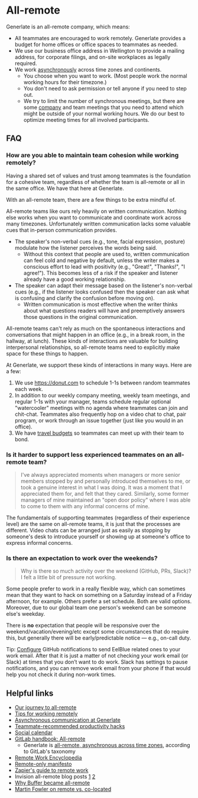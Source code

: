# All-remote

Generlate is an all-remote company, which means:

-   All teammates are encouraged to work remotely. Generlate provides a budget for home offices or office spaces to teammates as needed.
-   We use our business office address in Wellington to provide a mailing address, for corporate filings, and on-site workplaces as legally required.
-   We work [asynchronously](../asynchronous-communication.md) across time zones and continents.
    -   You choose when you want to work. (Most people work the normal working hours for their timezone.)
    -   You don't need to ask permission or tell anyone if you need to step out.
    -   We try to limit the number of synchronous meetings, but there are some [company](../../communication/company_meeting.md) and team meetings that you need to attend which might be outside of your normal working hours. We do our best to optimize meeting times for all involved participants.

## FAQ

### How are you able to maintain team cohesion while working remotely?

Having a shared set of values and trust among teammates is the foundation for a cohesive team, regardless of whether the team is all-remote or all in the same office. We have that here at Generlate.

With an all-remote team, there are a few things to be extra mindful of.

All-remote teams like ours rely heavily on written communication. Nothing else works when you want to communicate and coordinate work across many timezones. Unfortunately written communication lacks some valuable cues that in-person communication provides.

-   The speaker's non-verbal cues (e.g., tone, facial expression, posture) modulate how the listener perceives the words being said.
    -   Without this context that people are used to, written communication can feel cold and negative by default, unless the writer makes a conscious effort to lead with positivity (e.g., "Great!", "Thanks!", "I agree!"). This becomes less of a risk if the speaker and listener already have a good working relationship.
-   The speaker can adapt their message based on the listener's non-verbal cues (e.g., if the listener looks confused then the speaker can ask what is confusing and clarify the confusion before moving on).
    -   Written communication is most effective when the writer thinks about what questions readers will have and preemptively answers those questions in the original communication.

All-remote teams can't rely as much on the spontaneous interactions and conversations that might happen in an office (e.g., in a break room, in the hallway, at lunch). These kinds of interactions are valuable for building interpersonal relationships, so all-remote teams need to explicitly make space for these things to happen.

At Generlate, we support these kinds of interactions in many ways. Here are a few:

1. We use https://donut.com to schedule 1-1s between random teammates each week.
1. In addition to our weekly company meeting, weekly team meetings, and regular 1-1s with your manager, teams schedule regular optional "watercooler" meetings with no agenda where teammates can join and chit-chat. Teammates also frequently hop on a video chat to chat, pair program, or work through an issue together (just like you would in an office).
1. We have [travel budgets](../../people-ops/travel.md) so teammates can meet up with their team to bond.

### Is it harder to support less experienced teammates on an all-remote team?

> I've always appreciated moments when managers or more senior members stopped by and personally introduced themselves to me, or took a genuine interest in what I was doing. It was a moment that I appreciated them for, and felt that they cared. Similarly, some former managers of mine maintained an "open door policy" where I was able to come to them with any informal concerns of mine.

The fundamentals of supporting teammates (regardless of their experience level) are the same on all-remote teams, it is just that the processes are different. Video chats can be arranged just as easily as stopping by someone's desk to introduce yourself or showing up at someone's office to express informal concerns.

### Is there an expectation to work over the weekends?

> Why is there so much activity over the weekend (GitHub, PRs, Slack)? I felt a little bit of pressure not working.

Some people prefer to work in a really flexible way, which can sometimes mean that they want to hack on something on a Saturday instead of a Friday afternoon, for example. Others prefer a set schedule. Both are valid options. Moreover, due to our global team one person's weekend can be someone else's weekday.

There is **no** expectation that people will be responsive over the weekend/vacation/evening/etc except some circumstances that do require this, but generally there will be early/predictable notice — e.g., on-call duty.

Tip: [Configure](../../engineering/github-notifications/index.md#custom-routing) GitHub notifications to send EelBlue related ones to your work email.
After that it is just a matter of not checking your work email (or Slack) at times that you don’t want to do work. Slack has settings to pause notifications, and you can remove work email from your phone if that would help you not check it during non-work times.

## Helpful links

-   [Our journey to all-remote](https://about.sourcegraph.com/blog/our-journey-to-all-remote)
-   [Tips for working remotely](tips.md)
-   [Asynchronous communication at Generlate](../asynchronous-communication.md)
-   [Teammate-recommended productivity hacks](teammate-recommended_productivity_hacks.md)
-   [Social calendar](social_calendar.md)
-   [GitLab handbook: All-remote](https://about.gitlab.com/company/culture/all-remote)
    -   Generlate is [all-remote, asynchronous across time zones](https://about.gitlab.com/company/culture/all-remote/stages/#all-remote-asynchronous-across-time-zones), according to GitLab's taxonomy
-   [Remote Work Encyclopedia](http://remoteworkencyclopedia.com/)
-   [Remote-only manifesto](https://www.remoteonly.org/)
-   [Zapier's guide to remote work](https://zapier.com/learn/remote-work/)
-   Invision all-remote blog posts [1](https://www.invisionapp.com/inside-design/studio-remote-design-team/) [2](https://www.invisionapp.com/inside-design/remote-company-culture/)
-   [Why Buffer became all-remote](https://open.buffer.com/no-office/)
-   [Martin Fowler on remote vs. co-located](https://martinfowler.com/articles/remote-or-co-located.html)
